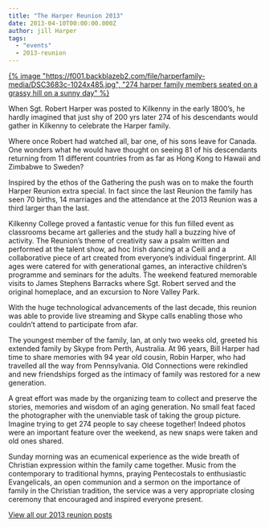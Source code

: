 ```yaml
---
title: "The Harper Reunion 2013"
date: 2013-04-10T00:00:00.000Z
author: jill Harper
tags:
  - "events"
  - 2013-reunion
---
```


[{% image "https://f001.backblazeb2.com/file/harperfamily-media/DSC3683c-1024x485.jpg", "274 harper family members seated on a grassy hill on a sunny day" %}]()

When Sgt. Robert Harper was posted to Kilkenny in the early 1800’s, he hardly imagined that just shy of 200 yrs later 274 of his descendants would gather in Kilkenny to celebrate the Harper family.

Where once Robert had watched all, bar one, of his sons leave for Canada. One wonders what he would have thought on seeing 81 of his descendants returning from 11 different countries from as far as Hong Kong to Hawaii and Zimbabwe to Sweden?

Inspired by the ethos of the Gathering the push was on to make the fourth Harper Reunion extra special. In fact since the last Reunion the family has seen 70 births, 14 marriages and the attendance at the 2013 Reunion was a third larger than the last.

Kilkenny College proved a fantastic venue for this fun filled event as classrooms became art galleries and the study hall a buzzing hive of activity. The Reunion’s theme of creativity saw a psalm written and performed at the talent show, ad hoc Irish dancing at a Ceili and a collaborative piece of art created from everyone’s individual fingerprint. All ages were catered for with generational games, an interactive children’s programme and seminars for the adults. The weekend featured memorable visits to James Stephens Barracks where Sgt. Robert served and the original homeplace, and an excursion to Nore Valley Park.

With the huge technological advancements of the last decade, this reunion was able to provide live streaming and Skype calls enabling those who couldn’t attend to participate from afar.

The youngest member of the family, Ian, at only two weeks old, greeted his extended family by Skype from Perth, Australia. At 96 years, Bill Harper had time to share memories with 94 year old cousin, Robin Harper, who had travelled all the way from Pennsylvania. Old Connections were rekindled and new friendships forged as the intimacy of family was restored for a new generation.

A great effort was made by the organizing team to collect and preserve the stories, memories and wisdom of an aging generation. No small feat faced the photographer with the unenviable task of taking the group picture. Imagine trying to get 274 people to say cheese together! Indeed photos were an important feature over the weekend, as new snaps were taken and old ones shared.

Sunday morning was an ecumenical experience as the wide breath of Christian expression within the family came together. Music from the contemporary to traditional hymns, praying Pentecostals to enthusiastic Evangelicals, an open communion and a sermon on the importance of family in the Christian tradition, the service was a very appropriate closing ceremony that encouraged and inspired everyone present.

[View all our 2013 reunion posts](/tags/2013-reunion/)
